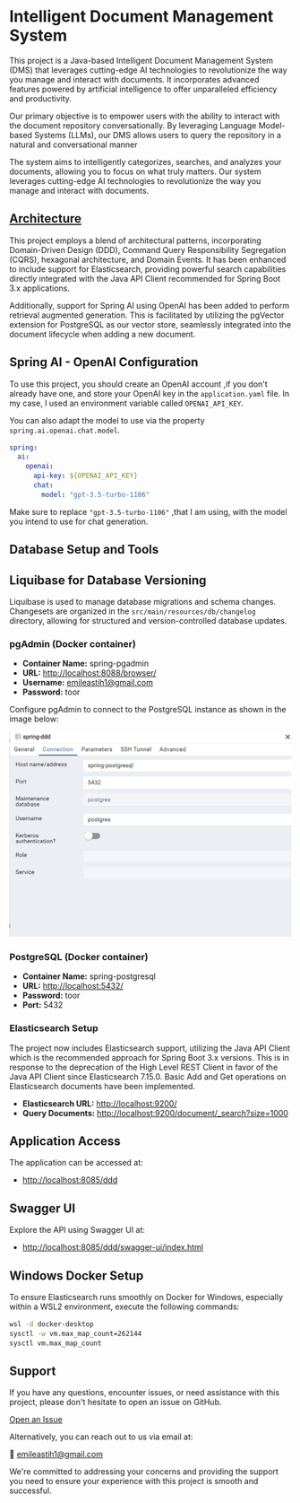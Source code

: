 # Intelligent Document Management System
This project is a Java-based Intelligent Document Management System (DMS) that leverages cutting-edge AI technologies to revolutionize the way you manage and interact with documents. 
It incorporates advanced features powered by artificial intelligence to offer unparalleled efficiency and productivity. 

Our primary objective is to empower users with the ability to interact with the document repository conversationally. 
By leveraging Language Model-based Systems (LLMs), our DMS allows users to query the repository in a natural and conversational manner

The system aims to intelligently categorizes, searches, and analyzes your documents, allowing you to focus on what truly matters.
Our system leverages cutting-edge AI technologies to revolutionize the way you manage and interact with documents.

## [Architecture](architecture.md)

This project employs a blend of architectural patterns, incorporating Domain-Driven Design (DDD), Command Query Responsibility Segregation (CQRS), hexagonal architecture, and Domain Events. 
It has been enhanced to include support for Elasticsearch, providing powerful search capabilities directly integrated with the Java API Client recommended for Spring Boot 3.x applications.

Additionally, support for Spring AI using OpenAI has been added to perform retrieval augmented generation. 
This is facilitated by utilizing the pgVector extension for PostgreSQL as our vector store, seamlessly integrated into the document lifecycle when adding a new document.

## Spring AI - OpenAI Configuration

To use this project, you should create an OpenAI account ,if you don't already have one, and store your OpenAI key in the `application.yaml` file. In my case, I used an environment variable called `OPENAI_API_KEY`.

You can also adapt the model to use via the property `spring.ai.openai.chat.model`.

```yaml
spring:
  ai:
    openai:
      api-key: ${OPENAI_API_KEY}
      chat:
        model: "gpt-3.5-turbo-1106"
```

Make sure to replace `"gpt-3.5-turbo-1106"` ,that I am using, with the model you intend to use for chat generation.

## Database Setup and Tools

## Liquibase for Database Versioning
Liquibase is used to manage database migrations and schema changes. Changesets are organized in the `src/main/resources/db/changelog` directory, allowing for structured and version-controlled database updates.

### pgAdmin (Docker container)

- **Container Name:** spring-pgadmin
- **URL:** [http://localhost:8088/browser/](http://localhost:8088/browser/)
- **Username:** emileastih1@gmail.com
- **Password:** toor

Configure pgAdmin to connect to the PostgreSQL instance as shown in the image below:

![pgAdmin Configuration](img.png)

### PostgreSQL (Docker container)

- **Container Name:** spring-postgresql
- **URL:** [http://localhost:5432/](http://localhost:5432/)
- **Password:** toor
- **Port:** 5432

### Elasticsearch Setup

The project now includes Elasticsearch support, utilizing the Java API Client which is the recommended approach for Spring Boot 3.x versions. This is in response to the deprecation of the High Level REST Client in favor of the Java API Client since Elasticsearch 7.15.0. Basic Add and Get operations on Elasticsearch documents have been implemented.

- **Elasticsearch URL:** [http://localhost:9200/](http://localhost:9200/)
- **Query Documents:** [http://localhost:9200/document/_search?size=1000](http://localhost:9200/document/_search?size=1000)

## Application Access

The application can be accessed at:
- [http://localhost:8085/ddd](http://localhost:8085/ddd)

## Swagger UI

Explore the API using Swagger UI at:
- [http://localhost:8085/ddd/swagger-ui/index.html](http://localhost:8085/ddd/swagger-ui/index.html)

## Windows Docker Setup

To ensure Elasticsearch runs smoothly on Docker for Windows, especially within a WSL2 environment, execute the following commands:

```bash
wsl -d docker-desktop
sysctl -w vm.max_map_count=262144
sysctl vm.max_map_count
```

## Support

If you have any questions, encounter issues, or need assistance with this project, please don't hesitate to open an issue on GitHub.

[Open an Issue](https://github.com/emileastih1/architecture_ddd/issues)

Alternatively, you can reach out to us via email at:

📧 [emileastih1@gmail.com](mailto:emileastih1@gmail.com)

We're committed to addressing your concerns and providing the support you need to ensure your experience with this project is smooth and successful.